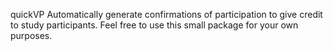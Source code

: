 quickVP
Automatically generate confirmations of participation to give credit to study participants. Feel free to use this small package for your own purposes.
